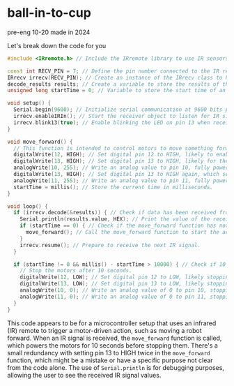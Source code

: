 # ball-in-to-cup
pre-eng 10-20 made in 2024

Let's break down the code for you

```cpp
#include <IRremote.h> // Include the IRremote library to use IR sensors and remotes.

const int RECV_PIN = 7; // Define the pin number connected to the IR receiver.
IRrecv irrecv(RECV_PIN); // Create an instance of the IRrecv class to handle IR reception.
decode_results results; // Create a variable to store the results of the IR decoding.
unsigned long startTime = 0; // Variable to store the start time of an action.

void setup() {
  Serial.begin(9600); // Initialize serial communication at 9600 bits per second.
  irrecv.enableIRIn(); // Start the receiver object to listen for IR signals.
  irrecv.blink13(true); // Enable blinking the LED on pin 13 when receiving IR signals.
}

void move_forward() {
  // This function is intended to control motors to move something forward.
  digitalWrite(12, HIGH); // Set digital pin 12 to HIGH, likely to enable a motor driver.
  digitalWrite(13, HIGH); // Set digital pin 13 to HIGH, likely for the same reason.
  analogWrite(10, 255); // Write an analog value to pin 10, fully powering a motor.
  digitalWrite(13, HIGH); // Set digital pin 13 to HIGH again, which seems redundant.
  analogWrite(11, 255); // Write an analog value to pin 11, fully powering another motor.
  startTime = millis(); // Store the current time in milliseconds.
}

void loop() {
  if (irrecv.decode(&results)) { // Check if data has been received from the IR remote.
    Serial.println(results.value, HEX); // Print the value of the received IR signal in HEX format.
    if (startTime == 0) { // Check if the move_forward function has not been called yet.
      move_forward(); // Call the move_forward function to start the action.
    }
    irrecv.resume(); // Prepare to receive the next IR signal.
  }

  if (startTime != 0 && millis() - startTime > 10000) { // Check if 10 seconds have passed since move_forward was called.
    // Stop the motors after 10 seconds.
    digitalWrite(12, LOW); // Set digital pin 12 to LOW, likely stopping a motor.
    digitalWrite(13, LOW); // Set digital pin 13 to LOW, likely stopping another motor.
    analogWrite(10, 0); // Write an analog value of 0 to pin 10, stopping the motor.
    analogWrite(11, 0); // Write an analog value of 0 to pin 11, stopping the motor.
  }
}
```

This code appears to be for a microcontroller setup that uses an infrared (IR) remote to trigger a motor-driven action, such as moving a robot forward. When an IR signal is received, the `move_forward` function is called, which powers the motors for 10 seconds before stopping them. There's a small redundancy with setting pin 13 to HIGH twice in the `move_forward` function, which might be a mistake or have a specific purpose not clear from the code alone. The use of `Serial.println` is for debugging purposes, allowing the user to see the received IR signal values.
